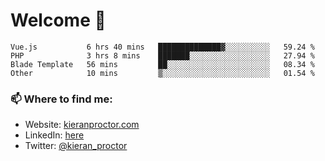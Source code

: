 # Welcome 🦘

<!--START_SECTION:waka-->

```text
Vue.js           6 hrs 40 mins   ██████████████▓░░░░░░░░░░   59.24 %
PHP              3 hrs 8 mins    ███████░░░░░░░░░░░░░░░░░░   27.94 %
Blade Template   56 mins         ██░░░░░░░░░░░░░░░░░░░░░░░   08.34 %
Other            10 mins         ▒░░░░░░░░░░░░░░░░░░░░░░░░   01.54 %
```

<!--END_SECTION:waka-->

### 📫 Where to find me:

-   Website: [kieranproctor.com](https://kieranproctor.com/)
-   LinkedIn: [here](https://www.linkedin.com/in/kieran-proctor-086b5a159/)
-   Twitter: [@kieran_proctor](https://twitter.com/kieran_proctor)
